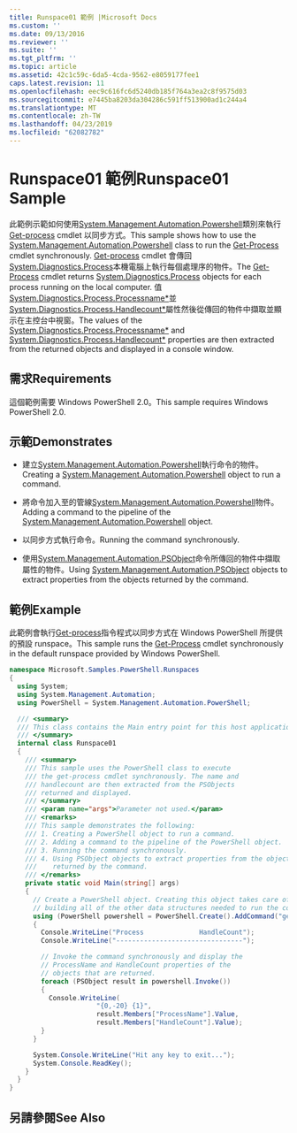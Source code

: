 ```yaml
---
title: Runspace01 範例 |Microsoft Docs
ms.custom: ''
ms.date: 09/13/2016
ms.reviewer: ''
ms.suite: ''
ms.tgt_pltfrm: ''
ms.topic: article
ms.assetid: 42c1c59c-6da5-4cda-9562-e8059177fee1
caps.latest.revision: 11
ms.openlocfilehash: eec9c616fc6d5240db185f764a3ea2c8f9575d03
ms.sourcegitcommit: e7445ba8203da304286c591ff513900ad1c244a4
ms.translationtype: MT
ms.contentlocale: zh-TW
ms.lasthandoff: 04/23/2019
ms.locfileid: "62082782"
---
```

# <a name="runspace01-sample"></a><span data-ttu-id="86e9a-102">Runspace01 範例</span><span class="sxs-lookup"><span data-stu-id="86e9a-102">Runspace01 Sample</span></span>

<span data-ttu-id="86e9a-103">此範例示範如何使用[System.Management.Automation.Powershell](/dotnet/api/system.management.automation.powershell)類別來執行[Get-process](/powershell/module/Microsoft.PowerShell.Management/Get-Process) cmdlet 以同步方式。</span><span class="sxs-lookup"><span data-stu-id="86e9a-103">This sample shows how to use the [System.Management.Automation.Powershell](/dotnet/api/system.management.automation.powershell) class to run the [Get-Process](/powershell/module/Microsoft.PowerShell.Management/Get-Process) cmdlet synchronously.</span></span> <span data-ttu-id="86e9a-104">[Get-process](/powershell/module/Microsoft.PowerShell.Management/Get-Process) cmdlet 會傳回[System.Diagnostics.Process](/dotnet/api/System.Diagnostics.Process)本機電腦上執行每個處理序的物件。</span><span class="sxs-lookup"><span data-stu-id="86e9a-104">The [Get-Process](/powershell/module/Microsoft.PowerShell.Management/Get-Process) cmdlet returns [System.Diagnostics.Process](/dotnet/api/System.Diagnostics.Process) objects for each process running on the local computer.</span></span> <span data-ttu-id="86e9a-105">值[System.Diagnostics.Process.Processname\*](/dotnet/api/System.Diagnostics.Process.ProcessName)並[System.Diagnostics.Process.Handlecount\*](/dotnet/api/System.Diagnostics.Process.Handlecount)屬性然後從傳回的物件中擷取並顯示在主控台中視窗。</span><span class="sxs-lookup"><span data-stu-id="86e9a-105">The values of the [System.Diagnostics.Process.Processname\*](/dotnet/api/System.Diagnostics.Process.ProcessName) and [System.Diagnostics.Process.Handlecount\*](/dotnet/api/System.Diagnostics.Process.Handlecount) properties are then extracted from the returned objects and displayed in a console window.</span></span>

## <a name="requirements"></a><span data-ttu-id="86e9a-106">需求</span><span class="sxs-lookup"><span data-stu-id="86e9a-106">Requirements</span></span>

 <span data-ttu-id="86e9a-107">這個範例需要 Windows PowerShell 2.0。</span><span class="sxs-lookup"><span data-stu-id="86e9a-107">This sample requires Windows PowerShell 2.0.</span></span>

## <a name="demonstrates"></a><span data-ttu-id="86e9a-108">示範</span><span class="sxs-lookup"><span data-stu-id="86e9a-108">Demonstrates</span></span>

- <span data-ttu-id="86e9a-109">建立[System.Management.Automation.Powershell](/dotnet/api/system.management.automation.powershell)執行命令的物件。</span><span class="sxs-lookup"><span data-stu-id="86e9a-109">Creating a [System.Management.Automation.Powershell](/dotnet/api/system.management.automation.powershell) object to run a command.</span></span>

- <span data-ttu-id="86e9a-110">將命令加入至的管線[System.Management.Automation.Powershell](/dotnet/api/system.management.automation.powershell)物件。</span><span class="sxs-lookup"><span data-stu-id="86e9a-110">Adding a command to the pipeline of the [System.Management.Automation.Powershell](/dotnet/api/system.management.automation.powershell) object.</span></span>

- <span data-ttu-id="86e9a-111">以同步方式執行命令。</span><span class="sxs-lookup"><span data-stu-id="86e9a-111">Running the command synchronously.</span></span>

- <span data-ttu-id="86e9a-112">使用[System.Management.Automation.PSObject](/dotnet/api/System.Management.Automation.PSObject)命令所傳回的物件中擷取屬性的物件。</span><span class="sxs-lookup"><span data-stu-id="86e9a-112">Using [System.Management.Automation.PSObject](/dotnet/api/System.Management.Automation.PSObject) objects to extract properties from the objects returned by the command.</span></span>

## <a name="example"></a><span data-ttu-id="86e9a-113">範例</span><span class="sxs-lookup"><span data-stu-id="86e9a-113">Example</span></span>

 <span data-ttu-id="86e9a-114">此範例會執行[Get-process](/powershell/module/Microsoft.PowerShell.Management/Get-Process)指令程式以同步方式在 Windows PowerShell 所提供的預設 runspace。</span><span class="sxs-lookup"><span data-stu-id="86e9a-114">This sample runs the [Get-Process](/powershell/module/Microsoft.PowerShell.Management/Get-Process) cmdlet synchronously in the default runspace provided by Windows PowerShell.</span></span>

```csharp
namespace Microsoft.Samples.PowerShell.Runspaces
{
  using System;
  using System.Management.Automation;
  using PowerShell = System.Management.Automation.PowerShell;

  /// <summary>
  /// This class contains the Main entry point for this host application.
  /// </summary>
  internal class Runspace01
  {
    /// <summary>
    /// This sample uses the PowerShell class to execute
    /// the get-process cmdlet synchronously. The name and
    /// handlecount are then extracted from the PSObjects
    /// returned and displayed.
    /// </summary>
    /// <param name="args">Parameter not used.</param>
    /// <remarks>
    /// This sample demonstrates the following:
    /// 1. Creating a PowerShell object to run a command.
    /// 2. Adding a command to the pipeline of the PowerShell object.
    /// 3. Running the command synchronously.
    /// 4. Using PSObject objects to extract properties from the objects
    ///    returned by the command.
    /// </remarks>
    private static void Main(string[] args)
    {
      // Create a PowerShell object. Creating this object takes care of
      // building all of the other data structures needed to run the command.
      using (PowerShell powershell = PowerShell.Create().AddCommand("get-process"))
      {
        Console.WriteLine("Process              HandleCount");
        Console.WriteLine("--------------------------------");

        // Invoke the command synchronously and display the
        // ProcessName and HandleCount properties of the
        // objects that are returned.
        foreach (PSObject result in powershell.Invoke())
        {
          Console.WriteLine(
                      "{0,-20} {1}",
                      result.Members["ProcessName"].Value,
                      result.Members["HandleCount"].Value);
        }
      }

      System.Console.WriteLine("Hit any key to exit...");
      System.Console.ReadKey();
    }
  }
}
```

## <a name="see-also"></a><span data-ttu-id="86e9a-115">另請參閱</span><span class="sxs-lookup"><span data-stu-id="86e9a-115">See Also</span></span>
